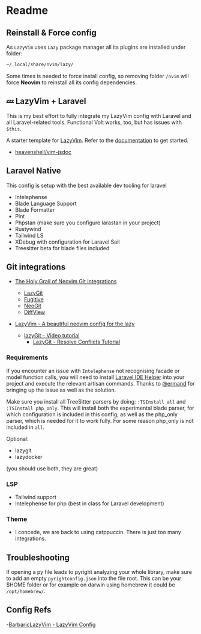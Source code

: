 # Readme

## Reinstall & Force config

As `LazyVim` uses `Lazy` package manager all its plugins are installed under folder:

```sh
~/.local/share/nvim/lazy/
```

Some times is needed to force install config, so removing folder `/nvim` will force **Neovim** to reinstall all its config dependencies.

## 💤 LazyVim + Laravel

This is my best effort to fully integrate my LazyVim config with Laravel and all Laravel-related tools.
Functional Volt works, too, but has issues with `$this`.

A starter template for [LazyVim](https://github.com/LazyVim/LazyVim).
Refer to the [documentation](https://lazyvim.github.io/installation) to get started.

- [heavenshell/vim-jsdoc](https://github.com/heavenshell/vim-jsdoc)

## Laravel Native

This config is setup with the best available dev tooling for laravel

- Intelephense
- Blade Language Support
- Blade Formatter
- Pint
- Phpstan (make sure you configure larastan in your project)
- Rustywind
- Tailwind LS
- XDebug with configuration for Laravel Sail
- Treesitter beta for blade files included

## Git integrations

- [The Holy Grail of Neovim Git Integrations](https://www.youtube.com/watch?v=K-FKqXj8BAQ)
  - [LazyGit](https://youtu.be/K-FKqXj8BAQ?t=100)
  - [Fugitive](https://youtu.be/K-FKqXj8BAQ?t=222)
  - [NeoGit](https://youtu.be/K-FKqXj8BAQ?t=347)
  - [DiffView](https://youtu.be/K-FKqXj8BAQ?t=537)

- [LazyVim - A beautiful neovim config for the lazy](https://www.barbarianmeetscoding.com/notes/neovim-lazyvim/)
  - [lazyGit - Video tutorial](https://www.youtube.com/watch?v=CPLdltN7wgE)
    - [LazyGit - Resolve Conflicts Tutorial](https://www.youtube.com/watch?v=CPLdltN7wgE)

### Requirements

If you encounter an issue with `Intelephense` not recognising facade or model function calls, you will need to install [Laravel IDE Helper](https://github.com/barryvdh/laravel-ide-helper) into your project and execute the relevant artisan commands. Thanks to [@ermand](https://github.com/ermand) for bringing up the issue as well as the solution.

Make sure you install all TreeSitter parsers by doing:
`:TSInstall all` and `:TSInstall php_only`.
This will install both the experimental blade parser, for which configuration is included in this config, as well as the php_only parser, which is needed for it to work fully.
For some reason php_only is not included in `all`.

Optional:

- lazygit
- lazydocker

(you should use both, they are great)

### LSP

- Tailwind support
- Intelephense for php (best in class for Laravel development)

### Theme

- I concede, we are back to using catppuccin. There is just too many integrations.

## Troubleshooting

If opening a py file leads to pyright analyzing your whole library, make sure to add an empty `pyrightconfig.json` into the file root.
This can be your $HOME folder or for example on darwin using homebrew it could be `/opt/homebrew/`.

## Config Refs
-[BarbaricLazyVim - LazyVim Config](https://github.com/Vintharas/BarbaricLazyVim)
